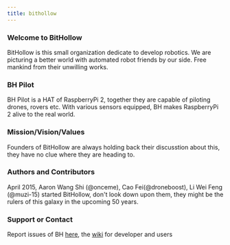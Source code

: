 ```yaml
---
title: bithollow
---
```


### Welcome to BitHollow
BitHollow is this small organization dedicate to develop robotics. We are picturing a better world with automated robot friends by our side. Free mankind from their unwilling works.

### BH Pilot
BH Pilot is a HAT of RaspberryPi 2, together they are capable of piloting drones, rovers etc. With various sensors equipped, BH makes RaspberryPi 2 alive to the real world.

### Mission/Vision/Values
Founders of BitHollow are always holding back their discusstion about this, they have no clue where they are heading to.

### Authors and Contributors
April 2015, Aaron Wang Shi (@onceme), Cao Fei(@droneboost), Li Wei Feng (@muzi-15) started BitHollow, don't look down upon them, they might be the rulers of this galaxy in the upcoming 50 years.

### Support or Contact
Report issues of BH [here](https://github.com/bithollow/manifests/issues), the [wiki](https://github.com/bithollow/bithollow.github.io/wiki) for developer and users
